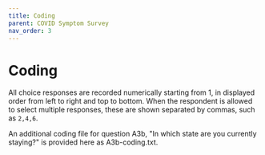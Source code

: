 ```yaml
---
title: Coding
parent: COVID Symptom Survey
nav_order: 3
---
```


# Coding

All choice responses are recorded numerically starting from 1, in displayed
order from left to right and top to bottom. When the respondent is allowed to
select multiple responses, these are shown separated by commas, such as `2,4,6`.

An additional coding file for question A3b, "In which state are you currently
staying?" is provided here as A3b-coding.txt.
